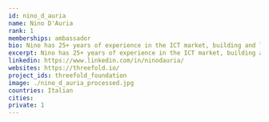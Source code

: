 ```yaml
---
id: nino_d_auria
name: Nino D'Auria
rank: 1
memberships: ambassador
bio: Nino has 25+ years of experience in the ICT market, building and leading winning teams and partnerships. Always in Sales and Marketing roles, he has an international career's path and a proven ability to create world-class organizations, nurture enduring client and partners relationships and win new business. He held senior/executive roles at firms like Digital Equipment, Compaq, EMC, Riverbed and Ericsson, he was the CEO of an Italian System Integrator and he is an expert in new business development, merge and acquisition, partnerships and complex opportunities management. He has been one of the pioneers of the Cloud wave, working on big Cloud transformation projects together with Service Providers and consulting firms. He has a degree in Business Economics from the University of Pavia, Italy. He is a relentless supporter of Inter Football Club. Ambassador fell in love with Threefold Internet capacity is the fastest growing commodity in the world and the creation of an exclusive currency for buying and selling it is ingenious. Based on the stability, neutrality and transparency principles I do believe the TF Token can be recognized as 'The currency' in the IT capacity exchange. 
excerpt: Nino has 25+ years of experience in the ICT market, building and leading winning teams and partnerships.
linkedin: https://www.linkedin.com/in/ninodauria/
websites: https://threefold.io/
project_ids: threefold_foundation
image: ./nino_d_auria_processed.jpg
countries: Italian
cities:
private: 1
---
```

